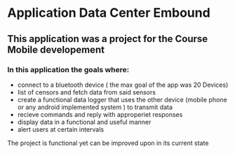 # Application Data Center Embound

## This application was a project for the Course Mobile developement
### In this application the goals where:

* connect to a bluetooth device ( the max goal of the app was 20 Devices)
* list of censors and fetch data from said sensors
* create a functional data logger that uses the other device (mobile phone or any android implemented system ) to transmit data
* recieve commands and reply with approperiet responses
* display data in a functional and useful manner
* alert users at certain intervals


The project is functional yet can be improved upon in its current state
